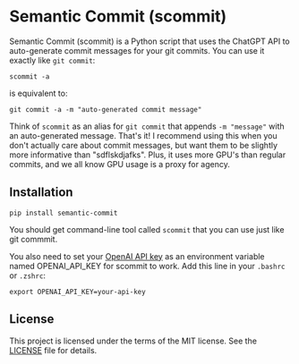 # Semantic Commit (scommit)

Semantic Commit (scommit) is a Python script that uses the ChatGPT API to auto-generate commit messages for your git commits. You can use it exactly like `git commit`:

`scommit -a`

is equivalent to:

`git commit -a -m "auto-generated commit message"`

Think of `scommit` as an alias for `git commit` that appends `-m "message"` with an auto-generated message. That's it! I recommend using this when you don't actually care about commit messages, but want them to be slightly more informative than "sdflskdjafks". Plus, it uses more GPU's than regular commits, and we all know GPU usage is a proxy for agency.

## Installation
`pip install semantic-commit`

You should get command-line tool called `scommit` that you can use just like git commmit.

You also need to set your [OpenAI API key](https://platform.openai.com/account/api-keys) as an environment variable named OPENAI_API_KEY for scommit to work. Add this line in your `.bashrc` or `.zshrc`:

`export OPENAI_API_KEY=your-api-key`

## License

This project is licensed under the terms of the MIT license. See the [LICENSE](LICENSE) file for details.
